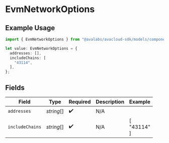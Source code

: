 # EvmNetworkOptions

## Example Usage

```typescript
import { EvmNetworkOptions } from "@avalabs/avacloud-sdk/models/components";

let value: EvmNetworkOptions = {
  addresses: [],
  includeChains: [
    "43114",
  ],
};
```

## Fields

| Field              | Type               | Required           | Description        | Example            |
| ------------------ | ------------------ | ------------------ | ------------------ | ------------------ |
| `addresses`        | *string*[]         | :heavy_check_mark: | N/A                |                    |
| `includeChains`    | *string*[]         | :heavy_check_mark: | N/A                | [<br/>"43114"<br/>] |